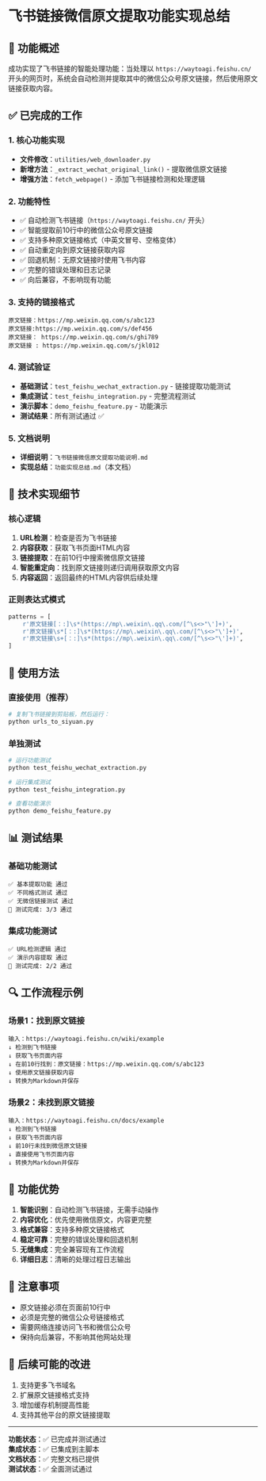 # 飞书链接微信原文提取功能实现总结

## 🎯 功能概述

成功实现了飞书链接的智能处理功能：当处理以 `https://waytoagi.feishu.cn/` 开头的网页时，系统会自动检测并提取其中的微信公众号原文链接，然后使用原文链接获取内容。

## ✅ 已完成的工作

### 1. 核心功能实现
- **文件修改**：`utilities/web_downloader.py`
- **新增方法**：`_extract_wechat_original_link()` - 提取微信原文链接
- **增强方法**：`fetch_webpage()` - 添加飞书链接检测和处理逻辑

### 2. 功能特性
- ✅ 自动检测飞书链接（`https://waytoagi.feishu.cn/` 开头）
- ✅ 智能提取前10行中的微信公众号原文链接
- ✅ 支持多种原文链接格式（中英文冒号、空格变体）
- ✅ 自动重定向到原文链接获取内容
- ✅ 回退机制：无原文链接时使用飞书内容
- ✅ 完整的错误处理和日志记录
- ✅ 向后兼容，不影响现有功能

### 3. 支持的链接格式
```
原文链接：https://mp.weixin.qq.com/s/abc123
原文链接:https://mp.weixin.qq.com/s/def456
原文链接： https://mp.weixin.qq.com/s/ghi789
原文链接 : https://mp.weixin.qq.com/s/jkl012
```

### 4. 测试验证
- **基础测试**：`test_feishu_wechat_extraction.py` - 链接提取功能测试
- **集成测试**：`test_feishu_integration.py` - 完整流程测试
- **演示脚本**：`demo_feishu_feature.py` - 功能演示
- **测试结果**：所有测试通过 ✅

### 5. 文档说明
- **详细说明**：`飞书链接微信原文提取功能说明.md`
- **实现总结**：`功能实现总结.md`（本文档）

## 🔧 技术实现细节

### 核心逻辑
1. **URL检测**：检查是否为飞书链接
2. **内容获取**：获取飞书页面HTML内容
3. **链接提取**：在前10行中搜索微信原文链接
4. **智能重定向**：找到原文链接则递归调用获取原文内容
5. **内容返回**：返回最终的HTML内容供后续处理

### 正则表达式模式
```python
patterns = [
    r'原文链接[：:]\s*(https://mp\.weixin\.qq\.com/[^\s<>"\']+)',
    r'原文链接\s*[：:]\s*(https://mp\.weixin\.qq\.com/[^\s<>"\']+)',
    r'原文链接\s+[：:]\s*(https://mp\.weixin\.qq\.com/[^\s<>"\']+)',
]
```

## 🚀 使用方法

### 直接使用（推荐）
```bash
# 复制飞书链接到剪贴板，然后运行：
python urls_to_siyuan.py
```

### 单独测试
```bash
# 运行功能测试
python test_feishu_wechat_extraction.py

# 运行集成测试  
python test_feishu_integration.py

# 查看功能演示
python demo_feishu_feature.py
```

## 📊 测试结果

### 基础功能测试
```
✅ 基本提取功能 通过
✅ 不同格式测试 通过  
✅ 无微信链接测试 通过
🏁 测试完成: 3/3 通过
```

### 集成功能测试
```
✅ URL检测逻辑 通过
✅ 演示内容提取 通过
🏁 测试完成: 2/2 通过
```

## 🔍 工作流程示例

### 场景1：找到原文链接
```
输入：https://waytoagi.feishu.cn/wiki/example
↓ 检测到飞书链接
↓ 获取飞书页面内容
↓ 在前10行找到：原文链接：https://mp.weixin.qq.com/s/abc123
↓ 使用原文链接获取内容
↓ 转换为Markdown并保存
```

### 场景2：未找到原文链接
```
输入：https://waytoagi.feishu.cn/docs/example
↓ 检测到飞书链接
↓ 获取飞书页面内容
↓ 前10行未找到微信原文链接
↓ 直接使用飞书页面内容
↓ 转换为Markdown并保存
```

## 🎉 功能优势

1. **智能识别**：自动检测飞书链接，无需手动操作
2. **内容优化**：优先使用微信原文，内容更完整
3. **格式兼容**：支持多种原文链接格式
4. **稳定可靠**：完整的错误处理和回退机制
5. **无缝集成**：完全兼容现有工作流程
6. **详细日志**：清晰的处理过程日志输出

## 📝 注意事项

- 原文链接必须在页面前10行中
- 必须是完整的微信公众号链接格式
- 需要网络连接访问飞书和微信公众号
- 保持向后兼容，不影响其他网站处理

## 🔮 后续可能的改进

1. 支持更多飞书域名
2. 扩展原文链接格式支持
3. 增加缓存机制提高性能
4. 支持其他平台的原文链接提取

---

**功能状态**：✅ 已完成并测试通过  
**集成状态**：✅ 已集成到主脚本  
**文档状态**：✅ 完整文档已提供  
**测试状态**：✅ 全面测试通过
